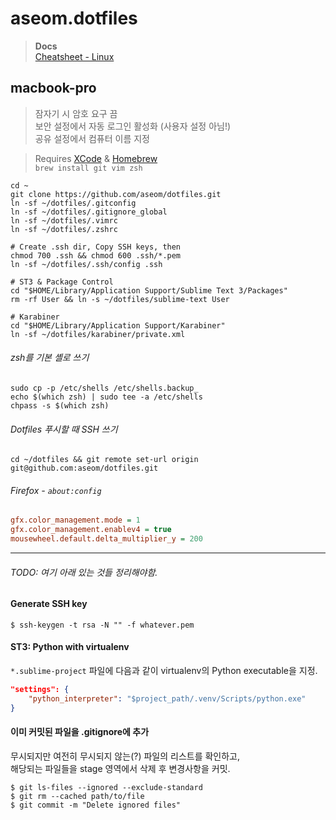 aseom.dotfiles
================

> __Docs__  
> [Cheatsheet - Linux](docs/cheatsheet-linux.md)

## macbook-pro

> 잠자기 시 암호 요구 끔  
> 보안 설정에서 자동 로그인 활성화 (사용자 설정 아님!)  
> 공유 설정에서 컴퓨터 이름 지정

> Requires [XCode][] & [Homebrew][]  
> `brew install git vim zsh`

[XCode]: https://itunes.apple.com/kr/app/xcode/id497799835?mt=12
[Homebrew]: http://brew.sh

```Shell
cd ~
git clone https://github.com/aseom/dotfiles.git
ln -sf ~/dotfiles/.gitconfig
ln -sf ~/dotfiles/.gitignore_global
ln -sf ~/dotfiles/.vimrc
ln -sf ~/dotfiles/.zshrc

# Create .ssh dir, Copy SSH keys, then
chmod 700 .ssh && chmod 600 .ssh/*.pem
ln -sf ~/dotfiles/.ssh/config .ssh

# ST3 & Package Control
cd "$HOME/Library/Application Support/Sublime Text 3/Packages"
rm -rf User && ln -s ~/dotfiles/sublime-text User

# Karabiner
cd "$HOME/Library/Application Support/Karabiner"
ln -sf ~/dotfiles/karabiner/private.xml
```

###### zsh를 기본 셸로 쓰기
```Shell
sudo cp -p /etc/shells /etc/shells.backup_
echo $(which zsh) | sudo tee -a /etc/shells
chpass -s $(which zsh)
```

###### Dotfiles 푸시할 때 SSH 쓰기
```Shell
cd ~/dotfiles && git remote set-url origin git@github.com:aseom/dotfiles.git
```

###### Firefox - `about:config`
```INI
gfx.color_management.mode = 1
gfx.color_management.enablev4 = true
mousewheel.default.delta_multiplier_y = 200
```

---

###### TODO: 여기 아래 있는 것들 정리해야함.

#### Generate SSH key
```Shell
$ ssh-keygen -t rsa -N "" -f whatever.pem
```

#### ST3: Python with virtualenv

`*.sublime-project` 파일에 다음과 같이 virtualenv의 Python executable을 지정.

```JSON
"settings": {
	"python_interpreter": "$project_path/.venv/Scripts/python.exe"
}
```

#### 이미 커밋된 파일을 .gitignore에 추가

무시되지만 여전히 무시되지 않는(?) 파일의 리스트를 확인하고,  
해당되는 파일들을 stage 영역에서 삭제 후 변경사항을 커밋.

	$ git ls-files --ignored --exclude-standard
	$ git rm --cached path/to/file
	$ git commit -m "Delete ignored files"
